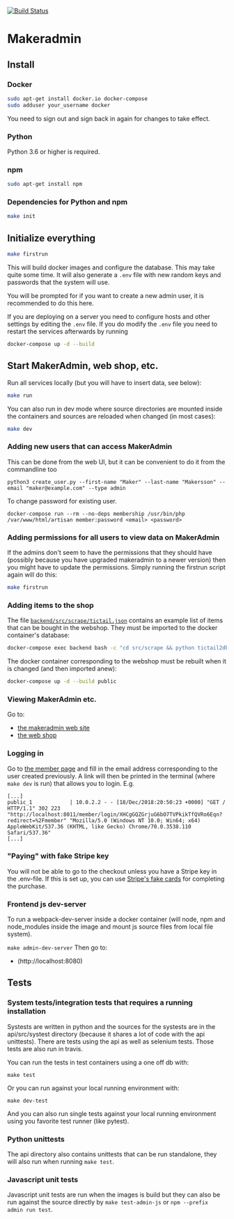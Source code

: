 [![Build Status](https://travis-ci.org/makerspace/makeradmin.svg?branch=master)](https://travis-ci.org/makerspace/makeradmin)
# Makeradmin

## Install 

### Docker
```bash
sudo apt-get install docker.io docker-compose
sudo adduser your_username docker
```
You need to sign out and sign back in again for changes to take effect. 

### Python
Python 3.6 or higher is required.

### npm
```bash
sudo apt-get install npm
```

### Dependencies for Python and npm
```bash
make init
```

## Initialize everything
```bash
make firstrun
```

This will build docker images and configure the database. This may take quite some time.
It will also generate a `.env` file with new random keys and passwords that the system will use.

You will be prompted for if you want to create a new admin user, it is recommended to do this here.

If you are deploying on a server you need to configure hosts and other settings by editing the `.env` file.
If you do modify the `.env` file you need to restart the services afterwards by running

```bash
docker-compose up -d --build
```

## Start MakerAdmin, web shop, etc.

Run all services locally (but you will have to insert data, see below):
```bash
make run
```

You can also run in dev mode where source directories are mounted inside the containers and sources are 
reloaded when changed (in most cases):

```bash
make dev
```

### Adding new users that can access MakerAdmin
This can be done from the web UI, but it can be convenient to do it from the commandline too
```
python3 create_user.py --first-name "Maker" --last-name "Makersson" --email "maker@example.com" --type admin
```

To change password for existing user.
```
docker-compose run --rm --no-deps membership /usr/bin/php /var/www/html/artisan member:password <email> <password>
```

### Adding permissions for all users to view data on MakerAdmin

If the admins don't seem to have the permissions that they should have (possibly because you have upgraded makeradmin to a newer version)
then you might have to update the permissions. Simply running the firstrun script again will do this:

```bash
make firstrun
```

### Adding items to the shop
The file [`backend/src/scrape/tictail.json`](./backend/src/scrape/tictail.json) contains an example list of items that can be bought in the webshop. They must be imported to the docker container's database:
```bash
docker-compose exec backend bash -c "cd src/scrape && python tictail2db.py"
```

The docker container corresponding to the webshop must be rebuilt when it is changed (and then imported anew):
```bash
docker-compose up -d --build public
```

### Viewing MakerAdmin etc.
Go to:
* [the makeradmin web site](http://localhost:8009)
* [the web shop](http://localhost:8011/shop)

### Logging in
Go to [the member page](http://localhost:8011/member) and fill in the email address corresponding to the user created previously. A link will then be printed in the terminal (where `make dev` is run) that allows you to login. E.g.

```
[...]
public_1            | 10.0.2.2 - - [18/Dec/2018:20:50:23 +0000] "GET / HTTP/1.1" 302 223 "http://localhost:8011/member/login/XHCgGQZGrjuG6bO7TVPkikTfQVRo6Eqn?redirect=%2Fmember" "Mozilla/5.0 (Windows NT 10.0; Win64; x64) AppleWebKit/537.36 (KHTML, like Gecko) Chrome/70.0.3538.110 Safari/537.36"
[...]
```

### "Paying" with fake Stripe key
You will not be able to go to the checkout unless you have a Stripe key in the .env-file. If this is set up, you can use [Stripe's fake cards](https://stripe.com/docs/testing#cards) for completing the purchase.

### Frontend js dev-server
To run a webpack-dev-server inside a docker container (will node, npm
and node_modules inside the image and mount js source files from local
file system).

```make admin-dev-server```
Then go to:
* (http://localhost:8080)

## Tests

### System tests/integration tests that requires a running installation

Systests are written in python and the sources for the systests are in the api/src/systest directory (because it shares a lot of code with the api unittests). There are 
tests using the api as well as selenium tests. Those tests are also run in travis.

You can run the tests in test containers using a one off db with:
```
make test
```

Or you can run against your local running environment with:
```
make dev-test
```

And you can also run single tests against your local running environment using you favorite test
runner (like pytest).

### Python unittests

The api directory also contains unittests that can be run standalone, they will also run when running ```make test```.

### Javascript unit tests

Javascript unit tests are run when the images is build but they can also be run against the source directly
by ```make test-admin-js``` or ```npm --prefix admin run test```.



